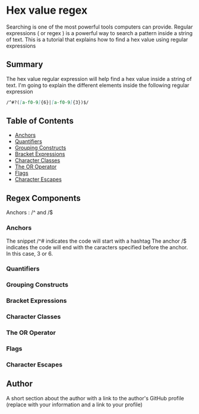 # Hex value regex

Searching is one of the most powerful tools computers can provide. 
Regular expressions ( or regex ) is a powerful way to search a pattern inside a string of text.
This is a tutorial that explains how to find a hex value using regular expressions

## Summary

The hex value regular expression will help find a hex value inside a string of text. I'm going to explain the different elements inside the following regular expression
```md
/^#?([a-f0-9]{6}|[a-f0-9]{3})$/ 
```

## Table of Contents

- [Anchors](#anchors)
- [Quantifiers](#quantifiers)
- [Grouping Constructs](#grouping-constructs)
- [Bracket Expressions](#bracket-expressions)
- [Character Classes](#character-classes)
- [The OR Operator](#the-or-operator)
- [Flags](#flags)
- [Character Escapes](#character-escapes)

## Regex Components
Anchors : /^ and /$

### Anchors
The snippet /^# indicates the code will start with a hashtag
The anchor /$ indicates the code will end with the caracters specified before the anchor. In this case, 3 or 6.
### Quantifiers

### Grouping Constructs

### Bracket Expressions

### Character Classes

### The OR Operator

### Flags

### Character Escapes

## Author

A short section about the author with a link to the author's GitHub profile (replace with your information and a link to your profile)
